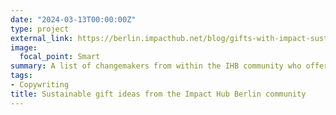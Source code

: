 ```yaml
---
date: "2024-03-13T00:00:00Z"
type: project
external_link: https://berlin.impacthub.net/blog/gifts-with-impact-sustainable-gifts-from-the-ihb-community/
image:
  focal_point: Smart
summary: A list of changemakers from within the IHB community who offer innovative, sustainable, and inclusive products and services that have a positive social impact on our world. 
tags: 
- Copywriting
title: Sustainable gift ideas from the Impact Hub Berlin community
---
```


